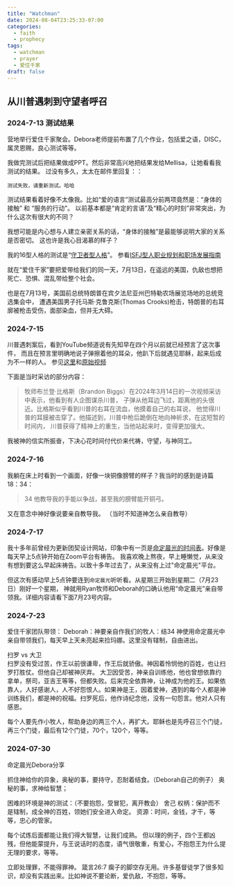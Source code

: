 ```yaml
---
title: "Watchman"
date: 2024-08-04T23:25:33-07:00
categories:
  - faith
  - prophecy
tags:
  - watchman
  - prayer
  - 爱住千家
draft: false
---
```


## 从川普遇刺到守望者呼召
### 2024-7-13 测试结果
营地举行爱住千家聚会。Debora老师提前布置了几个作业，包括爱之语，DISC，属灵恩赐，良心测试等等。

我做完测试后把结果做成PPT。然后非常高兴地把结果发给Mellisa，让她看看我测试的结果。
过没有多久，太太在邮件里回复：：
```
测试失败，请重新测试。哈哈
```

测试结果看着好像不太像我。比如“爱的语言”测试最高分前两项竟然是：“身体的接触” 和 “服务的行动"。 
以前基本都是“肯定的言语”及“精心的时刻”非常突出，为什么这次有很大的不同？ 

我想可能是内心想与人建立亲密关系的话，“身体的接触”是最能够说明大家的关系是否密切。 这也许是我心目渴慕的样子？

我的16型人格的测试是“[守卫者型人格][1]”。 
参看[ISFJ型人职业规划和职场发展指南][2]

就在“爱住千家”要把爱带给我们的同一天，7月13日，在遥远的美国，仇敌也想把死亡、恐惧、混乱带给整个社会。

也是在7月13号，美国前总统特朗普在宾夕法尼亚州巴特勒农场展览场地的总统竞选集会中，
遭遇美国男子托马斯·克鲁克斯(Thomas Crooks)枪击，特朗普的右耳廓被枪击受伤，面部染血，但并无大碍。

### 2024-7-15  
川普遇刺案后，看到YouTube频道说有先知早在四个月以前就已经预言了这次事件，
而且在预言里明确地说子弹擦着他的耳朵，他趴下后就遇见耶稣，起来后成为不一样的人。 
参见[这里][3]和[原始视频][4]

下面是当时采访的部分内容：
> 牧师布兰登‧比格斯（Brandon Biggs）在2024年3月14日的一次视频采访中表示，他看到有人企图谋杀川普，
子弹从他耳边飞过，距离他的头很近。比格斯似乎看到川普的右耳在流血，他摸着自己的右耳说，
他觉得川普的耳膜被击穿了。他描述到，川普中枪后跪倒在地向神祈求，在这短暂的时间内，
川普获得了精神上的重生，当他站起来时，变得更加强大。

我被神的信实所振奋，下决心花时间付代价来代祷，守望，与神同工。

### 2024-7-16  
我躺在床上时看到一个画面，好像一块铜像膀臂的样子？我当时的感到是诗篇18：34：
> 34 他教导我的手能以争战，甚至我的膀臂能开铜弓。

又在意念中神好像说要亲自教导我。 （当时不知道神怎么亲自教导）

### 2024-7-17
我十多年前曾经为更新团契设计网站，印象中有一页是[命定晨光的时间表][5]。好像是每天早上5点钟开始在Zoom平台有祷告。
我喜欢晚上熬夜，早上睡懒觉，从来没有想到要这么早起床祷告。以致十多年过去了，从来没有上过"命定晨光"平台。

但这次有感动早上5点钟要连到`命定晨光`听听看。从星期三开始到星期二（7月23日）刚好一个星期，
神就用Ryan牧师和Deborah的口确认他用“命定晨光”亲自带领我。详细内容请看下面7月23号内容。

### 2024-7-23  
爱住千家团队带领：
Deborah：神要亲自作我们的牧人：结34
神使用命定晨光中亲自带领我们，每天早上天未亮起来捡玛娜。这里没有辖制，自由进出。

扫罗 vs 大卫  
扫罗没有受过苦，作王以前很谦卑，作王后就骄傲。神因着怜悯他的百姓，也让扫罗打胜仗。但他自己却被神厌弃。
大卫因受苦，神亲自训练他，他也曾想依靠约拿单，祭司，亚吉王等等，但都失败。后来完全依靠神，让神成为他的王。如果依靠人，人好感谢人，人不好怨恨人。如果神是王，因着爱神，遇到的每个人都是神训练我们，都是神的祝福。扫罗死后，他作诗纪念他，没有一句怨言。他对人只有感恩。

每个人要先作小牧人，帮助身边的两三个人，再扩大。耶稣也是先呼召三个门徒，再三个门徒，最后有12个门徒，70个，120个，等等。

### 2024-07-30
命定晨光Debora分享

抓住神给你的异象，奥秘的事，要持守，忍耐着结食。（Deborah自己的例子）
奥秘的事，求神给智慧；

困难的环境是神的测试：（不要抱怨，受冒犯，离开教会）
舍己
权柄：保护而不是辖制，成全神的百姓，领她们安全进入命定。
资源：时间，金钱，才干，等等，忠心的管家。

每个试炼后面都能让我们得大智慧，让我们成熟。
但以理的例子，四个王都凶残，但他能蒙提升，与王说话时的态度，语气很敬重，有爱心，不抱怨王为什么提无理的要求，等等。

立即处理罪，不能得罪神。
箴言26:7 瘸子的脚空存无用。许多基督徒学了很多知识，却没有实践出来。比如神说不要论断，爱仇敌，不抱怨，等等。

[1]: <https://baike.baidu.com/item/%E5%AE%88%E5%8D%AB%E8%80%85%E5%9E%8B%E4%BA%BA%E6%A0%BC/60186971>
[2]: <https://www.linkedin.com/pulse/mbtiisfj%E5%9E%8B%E4%BA%BA%E8%81%8C%E4%B8%9A%E8%A7%84%E5%88%92%E5%92%8C%E8%81%8C%E5%9C%BA%E5%8F%91%E5%B1%95%E6%8C%87%E5%8D%97-emily-dong/>
[3]: https://www.youtube.com/watch?v=FCGfE9yMnXc
[4]: https://www.youtube.com/watch?v=Ey0qVzG8_vU&t=660s
[5]: https://www.renewalfamily.org/awaken-cn

